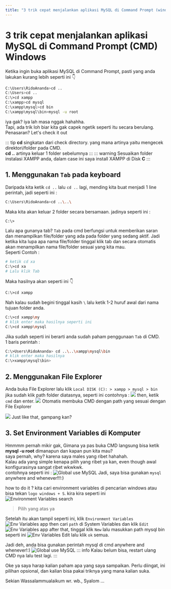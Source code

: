 ```yaml
---
title: "3 trik cepat menjalankan aplikasi MySQL di Command Prompt (windows)"
---
```


# 3 trik cepat menjalankan aplikasi MySQL di Command Prompt (CMD) Windows

Ketika ingin buka aplikasi MySQL di Command Prompt, pasti yang anda lakukan kurang lebih seperti ini :point_down:
```bash
C:\Users\RidoAnanda>cd ..
C:\Users>cd ..
C:\>cd xampp
C:\xampp>cd mysql
C:\xampp\mysql>cd bin
C:\xampp\mysql\bin>mysql -u root
```
iya gak? iya lah masa nggak hahahha.  
Tapi, ada trik loh biar kita gak capek ngetik seperti itu secara berulang.  
Penasaran? Let's check it out

::: tip
**cd** singkatan dari check directory. yang mana artinya yaitu mengecek direktori/folder pada CMD.  
**cd ..** artinya keluar 1 folder sebelumnya
:::
::: warning
Sesuaikan folder instalasi XAMPP anda, dalam case ini saya install XAMPP di Disk **C**
:::
## 1. Menggunakan `Tab` pada keyboard
Daripada kita ketik `cd ..` lalu `cd ..` lagi, mending kita buat menjadi 1 line perintah, jadi seperti ini :
```bash
C:\Users\RidoAnanda>cd ..\..\
```
Maka kita akan keluar 2 folder secara bersamaan. jadinya seperti ini :
```bash
C:\>
```
Lalu apa gunanya tab? `Tab` pada cmd berfungsi untuk memberikan saran dan menampilkan file/folder yang ada pada folder yang sedang aktif. Jadi ketika kita lupa apa nama file/folder tinggal klik tab dan secara otomatis akan menampilkan nama file/folder sesuai yang kita mau.  
Seperti Contoh :
```bash
# ketik cd xa
C:\>cd xa
# Lalu klik Tab
```
Maka hasilnya akan seperti ini :point_down:
```bash
C:\>cd xampp
```
Nah kalau sudah begini tinggal kasih `\` lalu ketik 1-2 huruf awal dari nama tujuan folder anda.
```bash
C:\>cd xampp\my
# klik enter maka hasilnya seperti ini
C:\>cd xampp\mysql
```
Jika sudah seperti ini berarti anda sudah paham penggunaan `Tab` di CMD.  
1 baris perintah :
```bash
C:\>Users\RidoAnanda> cd ..\..\xampp\mysql\bin
# klik enter maka hasilnya
C:\>xampp\mysql\bin> 
```

## 2. Menggunakan File Explorer
Anda buka File Explorer lalu klik `Local DISK (C): > xampp > mysql > bin`
jika sudah klik path folder diatasnya, seperti ini contohnya :
![](/images/xampp-folder-1.png)
then, ketik `cmd` dan enter.
![](/images/xampp-folder-2.png)
Otomatis membuka CMD dengan path yang sesuai dengan File Explorer

![](/images/xampp-folder-3.png)
Just like that, gampang kan? 

## 3. Set Environment Variables di Komputer
Hmmmm pernah mikir gak, Gimana ya pas buka CMD langsung bisa ketik **mysql -u root** dimanapun dan kapan pun kita mau?  
saya pernah, why? karena saya males yang ribet hahahah.  
Kalau ada yang simple kenapa pilih yang ribet ya kan, even though awal konfigurasinya sangat ribet wkwkwk.  
contohnya seperti ini :
![Global use MySQL](/images/mysql-cmd.png)
Jadi, saya bisa gunakan `mysql` anywhere and whenever!!!:)

how to do it ? kita cari environment variables di pencarian windows atau bisa tekan `logo windows + S`.
kira kira seperti ini
![Environment Variables search](/images/search-env-variables.png)
> Pilih yang atas ya

Setelah itu akan tampil seperti ini, klik `Environment Variables`
![Env Variables app](/images/env-variables.png)
then cari `path` di System Variables dan klik `Edit`
![Env Variables app](/images/env-variables-app.png)
after that, tinggal klik `New` lalu masukkan path mysql bin seperti ini
![Env Variables Edit](/images/env-variables-edit.png)
lalu klik `ok` semua.

Jadi deh, anda bisa gunakan perintah mysql di cmd anywhere and whenever!:)
![Global use MySQL](/images/mysql-cmd.png)
::: info
Kalau belum bisa, restart ulang CMD nya lalu test lagi.
:::

Oke ya saya harap kalian paham apa yang saya sampaikan.
Perlu diingat, ini pilihan opsional, dan kalian bisa pakai triknya yang mana kalian suka.

Sekian Wassalammualaikum wr. wb., Syalom ...